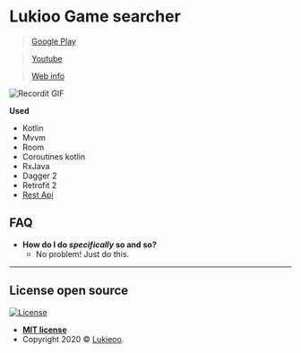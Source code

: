  

# Lukioo Game searcher

>  <a href="https://play.google.com/store/apps/details?id=com.anioncode.gamevideodagger">Google Play<a/>
 

>  <a href="https://youtu.be/lYxbbfsEtdo">Youtube<a/>
  

>  <a href="http://anioncode.pl/2020/08/08/lukio-game-searcher-2/">Web info<a/>
 
![Recordit GIF](https://media.giphy.com/media/W4XaKUshFWYGOI63Bj/giphy.gif)
 
**Used**

- Kotlin
- Mvvm
- Room
- Coroutines kotlin
- RxJava
- Dagger 2
- Retrofit 2
- <a href="https://rawg.io/">Rest  Api</a>
 

## FAQ

- **How do I do *specifically* so and so?**
    - No problem! Just do this.

--- 

## License open source 

[![License](http://img.shields.io/:license-mit-blue.svg?style=flat-square)](http://badges.mit-license.org)

- **[MIT license](http://opensource.org/licenses/mit-license.php)**
- Copyright 2020 © <a href="https://github.com/Lukieoo" target="_blank">Lukieoo</a>.
